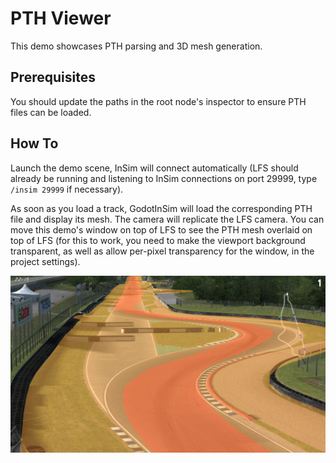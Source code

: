# PTH Viewer

This demo showcases PTH parsing and 3D mesh generation.

## Prerequisites

You should update the paths in the root node's inspector to ensure PTH files can be loaded.

## How To

Launch the demo scene, InSim will connect automatically (LFS should already be running
and listening to InSim connections on port 29999, type `/insim 29999` if necessary).

As soon as you load a track, GodotInSim will load the corresponding PTH file and display its mesh.
The camera will replicate the LFS camera. You can move this demo's window on top of LFS to see
the PTH mesh overlaid on top of LFS (for this to work, you need to make the viewport background
transparent, as well as allow per-pixel transparency for the window, in the project settings).

![PTH Viewer](./screenshots/pth_viewer.jpg)
